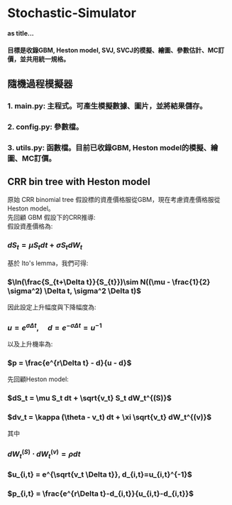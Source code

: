 # Stochastic-Simulator
#### as title...
#### 目標是收錄GBM, Heston model, SVJ, SVCJ的模擬、繪圖、參數估計、MC訂價，並共用統一規格。
## 隨機過程模擬器
### 1. main.py: 主程式。可產生模擬數據、圖片，並將結果儲存。
### 2. config.py: 參數檔。
### 3. utils.py: 函數檔。目前已收錄GBM, Heston model的模擬、繪圖、MC訂價。
## CRR bin tree with Heston model
原始 CRR binomial tree 假設標的資產價格服從GBM，現在考慮資產價格服從Heston model。  
先回顧 GBM 假設下的CRR推導:  
假設資產價格為:  
### $dS_t = \mu S_t dt + \sigma S_t dW_t$
基於 Ito's lemma，我們可得:  
### $\ln(\frac{S_{t+\Delta t}}{S_{t}})\sim N((\mu - \frac{1}{2} \sigma^2) \Delta t, \sigma^2 \Delta t)$
因此設定上升幅度與下降幅度為:  
### $u = e^{\sigma \Delta t}, \quad d = e^{- \sigma \Delta t} = u^{-1}$
以及上升機率為:  
### $p = \frac{e^{r\Delta t} - d}{u - d}$
先回顧Heston model:  
### $dS_t = \mu S_t dt + \sqrt{v_t} S_t dW_t^{(S)}$
### $dv_t = \kappa (\theta - v_t) dt + \xi \sqrt{v_t} dW_t^{(v)}$
其中  
### $dW_t^{(S)} \cdot dW_t^{(v)} = \rho dt$


### $u_{i,t} = e^{\sqrt{v_t \Delta t}}, d_{i,t}=u_{i,t}^{-1}$
### $p_{i,t} = \frac{e^{r\Delta t}-d_{i,t}}{u_{i,t}-d_{i,t}}$
